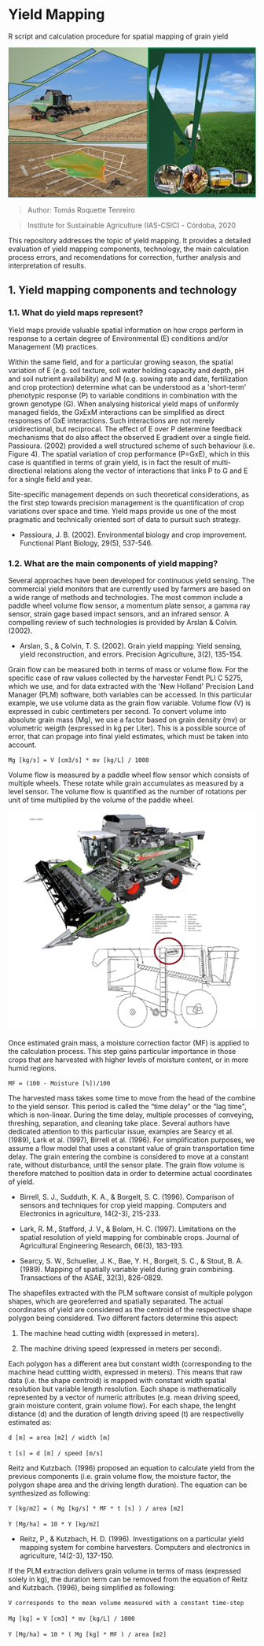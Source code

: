 # Yield Mapping 
R script and calculation procedure for spatial mapping of grain yield

![Image description](CoverYM.jpg)

> Author: Tomás Roquette Tenreiro

> Institute for Sustainable Agriculture (IAS-CSIC) - Córdoba, 2020

This repository addresses the topic of yield mapping. It provides a detailed evaluation of yield mapping components, technology, the main calculation process errors, and recomendations for correction, further analysis and interpretation of results. 

## 1. Yield mapping components and technology 

### 1.1. What do yield maps represent?

Yield maps provide valuable spatial information on how crops perform in response to a certain degree of Environmental (E) conditions and/or Management (M) practices. 

Within the same field, and for a particular growing season, the spatial variation of E (e.g. soil texture, soil water holding capacity and depth, pH and soil nutrient availability) and M (e.g. sowing rate and date, fertilization and crop protection) determine what can be understood as a 'short-term' phenotypic response (P) to variable conditions in combination with the grown genotype (G). When analysing historical yield maps of uniformly managed fields, the GxExM interactions can be simplified as direct responses of GxE interactions. Such  interactions are not merely unidirectional, but reciprocal. The effect of E over P determine feedback mechanisms that do also affect the observed E gradient over a single field. Passioura. (2002) provided a well structured scheme of such behaviour (i.e. Figure 4). The spatial variation of crop performance (P=GxE), which in this case is quantified in terms of grain yield, is in fact the result of multi-directional relations along the vector of interactions that links P to G and E for a single field and year. 

Site-specific management depends on such theoretical considerations, as the first step towards precision management is the quantification of crop variations over space and time. Yield maps provide us one of the most pragmatic and technically oriented sort of data to pursuit such strategy. 

- Passioura, J. B. (2002). Environmental biology and crop improvement. Functional Plant Biology, 29(5), 537-546.

### 1.2. What are the main components of yield mapping?

Several approaches have been developed for continuous yield sensing. The commercial yield monitors that are currently used by farmers are based on a wide range of methods and technologies. The most common include a paddle wheel volume flow sensor, a momentum plate sensor, a gamma ray sensor, strain gage based impact sensors, and an infrared sensor. A compelling review of such technologies is provided by Arslan & Colvin. (2002). 

- Arslan, S., & Colvin, T. S. (2002). Grain yield mapping: Yield sensing, yield reconstruction, and errors. Precision Agriculture, 3(2), 135-154.

Grain flow can be measured both in terms of mass or volume flow. For the specific case of raw values collected by the harvester Fendt PLI C 5275, which we use, and for data extracted with the 'New Holland' Precision Land Manager (PLM) software, both variables can be accessed. In this particular example, we use volume data as the grain flow variable. Volume flow (V) is expressed in cubic centimeters per second. To convert volume into absolute grain mass (Mg), we use a factor based on grain density (mv) or volumetric weigth (expressed in kg per Liter). This is a possible source of error, that can propage into final yield estimates, which must be taken into account. 

```{r}
Mg [kg/s] = V [cm3/s] * mv [kg/L] / 1000 
```

Volume flow is measured by a paddle wheel flow sensor which consists of multiple wheels. These rotate while grain accumulates as measured by a level sensor. The volume flow is quantified as the number of rotations per unit of time multiplied by the volume of the paddle wheel. 

![Image description](Fendt.Combine.jpg)

Once estimated grain mass, a moisture correction factor (MF) is applied to the calculation process. This step gains particular importance in those crops that are harvested with higher levels of moisture content, or in more humid regions. 

```{r}
MF = (100 - Moisture [%])/100
```
The harvested mass takes some time to move from the head of the combine to the yield sensor. This period is called the “time delay” or the “lag time", which is non-linear. During the time delay, multiple processes of conveying, threshing, separation, and cleaning take place. Several authors have dedicated attention to this particular issue, examples are Searcy et al. (1989), Lark et al. (1997), Birrell et al. (1996). For simplification purposes, we assume a flow model that uses a constant value of grain transportation time delay. The grain entering the combine is considered to move at a constant rate, without disturbance, until the sensor plate. The grain flow volume is therefore matched to position data in order to determine actual coordinates of yield. 

- Birrell, S. J., Sudduth, K. A., & Borgelt, S. C. (1996). Comparison of sensors and techniques for crop yield mapping. Computers and Electronics in agriculture, 14(2-3), 215-233.

- Lark, R. M., Stafford, J. V., & Bolam, H. C. (1997). Limitations on the spatial resolution of yield mapping for combinable crops. Journal of Agricultural Engineering Research, 66(3), 183-193.

- Searcy, S. W., Schueller, J. K., Bae, Y. H., Borgelt, S. C., & Stout, B. A. (1989). Mapping of spatially variable yield during grain combining. Transactions of the ASAE, 32(3), 826-0829.

The shapefiles extracted with the PLM software consist of multiple polygon shapes, which are georeferred and spatially separated. The actual coordinates of yield are considered as the centroid of the respective shape polygon being considered. Two different factors determine this aspect:

1) The machine head cutting width (expressed in meters).

2) The machine driving speed (expressed in meters per second). 

Each polygon has a different area but constant width (corresponding to the machine head cuttting width, expressed in meters). This means that raw data (i.e. the shape centroid) is mapped with constant width spatial resolution but variable length resolution. Each shape is mathematically represented by a vector of numeric attributes (e.g. mean driving speed, grain moisture content, grain volume flow). For each shape, the  lenght distance (d) and the duration of length driving speed (t) are respectivelly estimated as:

```{r}
d [m] = area [m2] / width [m]

t [s] = d [m] / speed [m/s] 
```

Reitz and Kutzbach. (1996) proposed an equation to calculate yield from the previous components (i.e. grain volume flow, the moisture factor, the polygon shape area and the driving length duration). The equation can be synthesized as following:

```{r}
Y [kg/m2] = ( Mg [kg/s] * MF * t [s] ) / area [m2]

Y [Mg/ha] = 10 * Y [kg/m2]
```

 - Reitz, P., & Kutzbach, H. D. (1996). Investigations on a particular yield mapping system for combine harvesters. Computers and electronics in agriculture, 14(2-3), 137-150.
 
If the PLM extraction delivers grain volume in terms of mass (expressed solely in kg), the duration term can be removed from the equation of Reitz and Kutzbach. (1996), being simplified as following: 

```{r}
V corresponds to the mean volume measured with a constant time-step

Mg [kg] = V [cm3] * mv [kg/L] / 1000 

Y [Mg/ha] = 10 * ( Mg [kg] * MF ) / area [m2]
```
